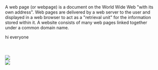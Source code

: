 <html>
<head>

<link rel="stylesheet" type="text/css" href="C:\Users\ubuntu\OneDrive\Desktop\hemanth.css">
</head>
<body>
<p>A web page (or webpage) is a document on the World Wide Web "with its own address". Web pages are delivered by a web server to the user and displayed in a web browser to act as a "retrieval unit" for the information stored within it. A website consists of many web pages linked together under a common domain name.</p>
<marquee=background>hi everyone</marquee>
<br><br><br><br>
<img src="C:\Users\ubuntu\OneDrive\Desktop\th.jpeg"><br>
<img src="C:\Users\ubuntu\OneDrive\Desktop\209356.gif">
</body>
</html>
